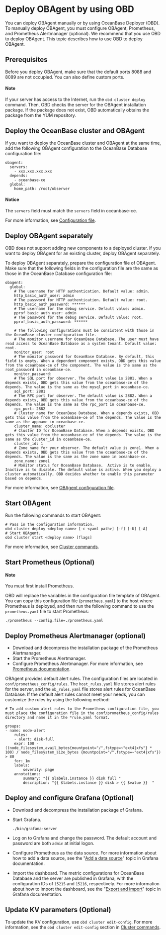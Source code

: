 # Deploy OBAgent by using OBD

You can deploy OBAgent manually or by using OceanBase Deployer (OBD). To manually deploy OBAgent, you must configure OBAgent, Prometheus, and Prometheus Alertmanager (optional). We recommend that you use OBD to deploy OBAgent. This topic describes how to use OBD to deploy OBAgent. 

## Prerequisites

Before you deploy OBAgent, make sure that the default ports 8088 and 8089 are not occupied. You can also define custom ports. 

  <main id="notice" type='explain'>
    <h4>Note</h4>
    <p>If your server has access to the Internet, run the <code>obd cluster deploy</code> command. Then, OBD checks the server for the OBAgent installation package. If the package does not exist, OBD automatically obtains the package from the YUM repository. </p>
  </main>

## Deploy the OceanBase cluster and OBAgent

If you want to deploy the OceanBase cluster and OBAgent at the same time, add the following OBAgent configuration to the OceanBase Database configuration file:

```unknow
obagent:
  servers:
    - xxx.xxx.xxx.xxx
  depends: 
    - oceanbase-ce
  global:
    home_path: /root/observer
```

  <main id="notice" type='notice'>
    <h4>Notice</h4>
    <p>The <code>servers</code> field must match the <code>servers</code> field in oceanbase-ce. </p>
  </main>

For more information, see [Configuration file](https://github.com/oceanbase/obdeploy/blob/master/example/obagent/distributed-with-obproxy-and-obagent-example.yaml). 

## Deploy OBAgent separately

OBD does not support adding new components to a deployed cluster. If you want to deploy OBAgent for an existing cluster, deploy OBAgent separately. 

To deploy OBAgent separately, prepare the configuration file of OBAgent. Make sure that the following fields in the configuration file are the same as those in the OceanBase Database configuration file:

```unknow
obagent:
  global:
    # The username for HTTP authentication. Default value: admin.
    http_basic_auth_user: admin
    # The password for HTTP authentication. Default value: root.
    http_basic_auth_password: ******
    # The username for the debug service. Default value: admin.
    pprof_basic_auth_user: admin
    # The password for the debug service. Default value: root.
    pprof_basic_auth_password: ******
    
    # The following configurations must be consistent with those in the OceanBase cluster configuration file.
    # The monitor username for OceanBase Database. The user must have read access to OceanBase Database as a system tenant. Default value: root.
    monitor_user: root
    # The monitor password for OceanBase Database. By default, this field is empty. When a dependent component exists, OBD gets this value from the oceanbase-ce of the component. The value is the same as the root_password in oceanbase-ce.
    monitor_password: 
    # The SQL port for observer. The default value is 2881. When a depends exists, OBD gets this value from the oceanbase-ce of the depends. The value is the same as the mysql_port in oceanbase-ce.
    sql_port: 2881
    # The RPC port for observer. The default value is 2882. When a depends exists, OBD gets this value from the oceanbase-ce of the depends. The value is the same as the rpc_port in oceanbase-ce.
    rpc_port: 2882
    # Cluster name for OceanBase Database. When a depends exists, OBD gets this value from the oceanbase-ce of the depends. The value is the same as the appname in oceanbase-ce.
    cluster_name: obcluster
    # Cluster ID for OceanBase Database. When a depends exists, OBD gets this value from the oceanbase-ce of the depends. The value is the same as the cluster_id in oceanbase-ce.
    cluster_id: 1
    # Zone name for your observer. The default value is zone1. When a depends exists, OBD gets this value from the oceanbase-ce of the depends. The value is the same as the zone name in oceanbase-ce.
    zone_name: zone1
    # Monitor status for OceanBase Database.  Active is to enable. Inactive is to disable. The default value is active. When you deploy a cluster automatically, OBD decides whether to enable this parameter based on depends.
```

For more information, see [OBAgent configuration file](https://github.com/oceanbase/obdeploy/blob/master/example/obagent/obagent-only-example.yaml). 

## Start OBAgent

Run the following commands to start OBAgent:

```unknow
# Pass in the configuration information.
obd cluster deploy <deploy name> [-c <yaml path>] [-f] [-U] [-A]
# Start OBAgent.
obd cluster start <deploy name> [flags]
```

For more information, see [Cluster commands](https://www.oceanbase.com/docs/community-obd-cn-10000000000017232). 

## Start Prometheus (Optional)

  <main id="notice" type='explain'>
    <h4>Note</h4>
    <p>You must first install Prometheus. </p>
  </main>

OBD will replace the variables in the configuration file template of OBAgent. You can copy this configuration file (`prometheus.yaml`) to the host where Prometheus is deployed, and then run the following command to use the `prometheus.yaml` file to start Prometheus:

```unknow
./prometheus --config.file=./prometheus.yaml
```

## Deploy Prometheus Alertmanager (optional)

* Download and decompress the installation package of the Prometheus Alertmanager. 
* Start the Prometheus Alertmanager. 
* Configure Prometheus Alertmanager. For more information, see [Prometheus documentation](https://www.prometheus.io/docs/alerting/latest/configuration/). 

OBAgent provides default alert rules. The configuration files are located in `conf/prometheus_config/rules`. The `host_rules.yaml` file stores alert rules for the server, and the `ob_rules.yaml` file stores alert rules for OceanBase Database. If the default alert rules cannot meet your needs, you can customize the rules by using the following method:

```unknow
# To add custom alert rules to the Prometheus configuration file, you must place the configuration file in the conf/prometheus_config/rules directory and name it in the *rule.yaml format. 

groups:
- name: node-alert
    rules:
    - alert: disk-full
    expr: 100 - ((node_filesystem_avail_bytes{mountpoint="/",fstype=~"ext4|xfs"} * 100) / node_filesystem_size_bytes {mountpoint="/",fstype=~"ext4|xfs"}) > 80
    for: 1m
    labels:
        severity: page
    annotations:
        summary: "{{ $labels.instance }} disk full "
        description: "{{ $labels.instance }} disk > {{ $value }}  "
```

## Deploy and configure Grafana (Optional)

* Download and decompress the installation package of Grafana. 
* Start Grafana. 

   ```unknow
   ./bin/grafana-server
   ```

* Log on to Grafana and change the password. The default account and password are both `admin` at initial logon. 
* Configure Prometheus as the data source. For more information about how to add a data source, see the "[Add a data source](https://grafana.com/docs/grafana/v7.5/datasources/add-a-data-source/)" topic in Grafana documentation. 
* Import the dashboard. The metric configurations for OceanBase Database and the server are published in Grafana, with the configuration IDs of `15215` and `15216`, respectively. For more information about how to import the dashboard, see the "[Export and import](https://grafana.com/docs/grafana/v7.5/dashboards/export-import/)" topic in Grafana documentation. 

## Update KV parameters (Optional)

To update the KV configuration, use `obd cluster edit-config`. For more information, see the `obd cluster edit-config` section in [Cluster commands](https://www.oceanbase.com/docs/community-obd-cn-10000000000017232). 
